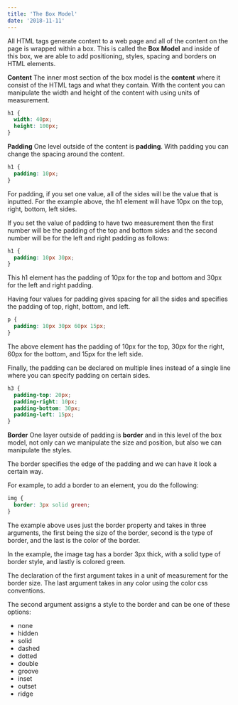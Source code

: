 ```yaml
---
title: 'The Box Model'
date: '2018-11-11'
---
```


All HTML tags generate content to a web page and all of the content on the page is wrapped within a box. This is called the **Box Model** and inside of this box, we are able to add positioning, styles, spacing and borders on HTML elements.

**Content**
The inner most section of the box model is the **content** where it consist of the HTML tags and what they contain. With the content you can manipulate the width and height of the content with using units of measurement.

```CSS
h1 {
  width: 40px;
  height: 100px;
}
```

**Padding**
One level outside of the content is **padding**. With padding you can change the spacing around the content.

```CSS
h1 {
  padding: 10px;
}
```
For padding, if you set one value, all of the sides will be the value that is inputted. For the example above, the h1 element will have 10px on the top, right, bottom, left sides.

If you set the value of padding to have two measurement then the first number will be the padding of the top and bottom sides and the second number will be for the left and right padding as follows:

```CSS
h1 {
  padding: 10px 30px;
}
```

This h1 element has the padding of 10px for the top and bottom and 30px for the left and right padding.

Having four values for padding gives spacing for all the sides and specifies the padding of top, right, bottom, and left.

```CSS
p {
  padding: 10px 30px 60px 15px;
}
```

The above element has the padding of 10px for the top, 30px for the right, 60px for the bottom, and 15px for the left side.

Finally, the padding can be declared on multiple lines instead of a single line where you can specify padding on certain sides.

```CSS
h3 {
  padding-top: 20px;
  padding-right: 10px;
  padding-bottom: 30px;
  padding-left: 15px;
}
```

**Border**
One layer outside of padding is **border** and in this level of the box model, not only can we manipulate the size and position, but also we can manipulate the styles.

The border specifies the edge of the padding and we can have it look a certain way.

For example, to add a border to an element, you do the following:

```CSS
img {
  border: 3px solid green;
}
```

The example above uses just the border property and takes in three arguments, the first being the size of the border, second is the type of border, and the last is the color of the border.

In the example, the image tag has a border 3px thick, with a solid type of border style, and lastly is colored green.

The declaration of the first argument takes in a unit of measurement for the border size. The last argument takes in any color using the color css conventions.

The second argument assigns a style to the border and can be one of these options:

- none
- hidden
- solid
- dashed
- dotted
- double
- groove
- inset
- outset
- ridge